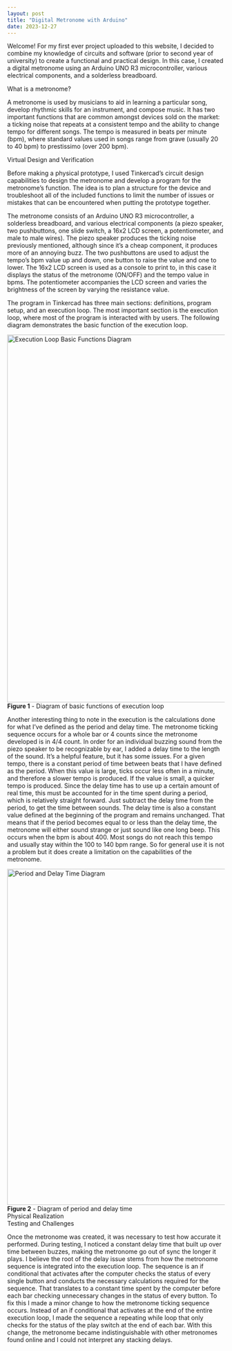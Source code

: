 ```yaml
---
layout: post
title: "Digital Metronome with Arduino"
date: 2023-12-27
---
```

<div class="post">
  <div class="post-intro">
    <p>
    Welcome! For my first ever project uploaded to this website, I decided to combine my knowledge of circuits and software (prior to second year of university) to       create a functional and practical design. In this case, I created a digital metronome using an Arduino UNO R3 microcontroller, various electrical components, and     a solderless breadboard.
    </p>
  </div>
  <div class="post-header">What is a metronome?</div>
  <div class="post-content">
    <p>
      A metronome is used by musicians to aid in learning a particular song, develop rhythmic skills for an instrument, and compose music. It has two important functions that are common amongst devices sold on the market: a ticking noise that repeats at a consistent tempo and the ability to change tempo for different songs. The tempo is measured in beats per minute (bpm), where standard values used in songs range from grave (usually 20 to 40 bpm) to prestissimo (over 200 bpm).
    </p>
  </div>
  <div class="post-header">Virtual Design and Verification</div>
  <div class="post-content">
    <p>
     Before making a physical prototype, I used Tinkercad’s circuit design capabilities to design the metronome and develop a program for the metronome’s function. The idea is to plan a structure for the device and troubleshoot all of the included functions to limit the number of issues or mistakes that can be encountered when putting the prototype together.
    </p>
  </div>
  <div class="post-content">
    <p>
     The metronome consists of an Arduino UNO R3 microcontroller, a solderless breadboard, and various electrical components (a piezo speaker, two pushbuttons, one slide switch, a 16x2 LCD screen, a potentiometer, and male to male wires). The piezo speaker produces the ticking noise previously mentioned, although since it’s a cheap component, it produces more of an annoying buzz. The two pushbuttons are used to adjust the tempo’s bpm value up and down, one button to raise the value and one to lower. The 16x2 LCD screen is used as a console to print to, in this case it displays the status of the metronome (ON/OFF) and the tempo value in bpms. The potentiometer accompanies the LCD screen and varies the brightness of the screen by varying the resistance value.
    </p>
  </div>
  <div class="post-content">
    <p>
     The program in Tinkercad has three main sections: definitions, program setup, and an execution loop. The most important section is the execution loop, where most of the program is interacted with by users. The following diagram demonstrates the basic function of the execution loop.
    </p>
  </div>
  <img class="post-image" src="{{ site.baseurl }}images/metronome post picture 2.png" alt="Execution Loop Basic Functions Diagram" width="850" length="597">
  <div class="figure-name"><b>Figure 1</b> - Diagram of basic functions of execution loop</div>
  <div class="post-content">
    <p>
     Another interesting thing to note in the execution is the calculations done for what I’ve defined as the period and delay time. The metronome ticking sequence occurs for a whole bar or 4 counts since the metronome developed is in 4/4 count. In order for an individual buzzing sound from the piezo speaker to be recognizable by ear, I added a delay time to the length of the sound. It’s a helpful feature, but it has some issues. For a given tempo, there is a constant period of time between beats that I have defined as the period. When this value is large, ticks occur less often in a minute, and therefore a slower tempo is produced. If the value is small, a quicker tempo is produced. Since the delay time has to use up a certain amount of real time, this must be accounted for in the time spent during a period, which is relatively straight forward. Just subtract the delay time from the period, to get the time between sounds. The delay time is also a constant value defined at the beginning of the program and remains unchanged. That means that if the period becomes equal to or less than the delay time, the metronome will either sound strange or just sound like one long beep. This occurs when the bpm is about 400. Most songs do not reach this tempo and usually stay within the 100 to 140 bpm range. So for general use it is not a problem but it does create a limitation on the capabilities of the metronome.
    </p>
  </div>
  <img class="post-image" src="{{ site.baseurl }}images/metronome period delay time.png" alt="Period and Delay Time Diagram" width="777" length="308">
  <div class="figure-name"><b>Figure 2</b> - Diagram of period and delay time</div>
  <div class="post-header">Physical Realization</div>
  <div class="post-header">Testing and Challenges</div>
  <div class="post-content">
    <p>
     Once the metronome was created, it was necessary to test how accurate it performed. During testing, I noticed a constant delay time that built up over time between buzzes, making the metronome go out of sync the longer it plays. I believe the root of the delay issue stems from how the metronome sequence is integrated into the execution loop. The sequence is an if conditional that activates after the computer checks the status of every single button and conducts the necessary calculations required for the sequence. That translates to a constant time spent by the computer before each bar checking unnecessary changes in the status of every button. To fix this I made a minor change to how the metronome ticking sequence occurs. Instead of an if conditional that activates at the end of the entire execution loop, I made the sequence a repeating while loop that only checks for the status of the play switch at the end of each bar. With this change, the metronome became indistinguishable with other metronomes found online and I could not interpret any stacking delays.
    </p>
  </div>
</div>



